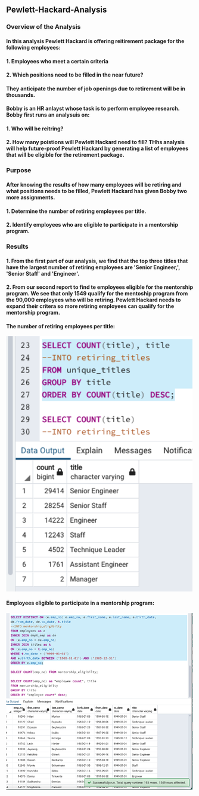 ## Pewlett-Hackard-Analysis
### Overview of the Analysis
#### In this analysis Pewlett Hackard is offering reitirement package for the following employees:
#### 1. Employees who meet a certain criteria 
#### 2. Which positions need to be filled in the near future?
#### They anticipate the number of job openings due to retirement will be in thousands. 

#### Bobby is an HR anlayst whose task is to perform employee research. Bobby first runs an analysuis on:
#### 1. Who will be reitring?
#### 2. How many poistions will Pewlett Hackard need to fill? THhs analysis will help future-proof Pewlett Hackard by generating a list of employees that will be eligible for the retirement package. 

### Purpose
#### After knowing the results of how many employees will be retiring and what positions needs to be filled, Pewlett Hackard has given Bobby two more assignments. 
#### 1. Determine the number of retiring employees per title.
#### 2. Identify employees who are eligible to participate in a mentorship program.

### Results
#### 1. From the first part of our analysis, we find that the top three titles that have the largest number of retiring employees are 'Senior Engineer,', 'Senior Staff' and 'Engineer'.
#### 2. From our second report to find te employees eligible for the mentorship program. We see that only 1549 qualify for the mentoship program from the 90,000 employees who will be retiring. Pewlett Hackard needs to expand their critera so more retiring employees can qualify for the mentorship program.

#### The number of retiring employees per title:

<img src = "Resources/Count_Retiring_by_Title.png" width = 500)>


#### Employees eligible to participate in a mentorship program:

<img src = "Resources/List_of_Mentees.png" width = 500)>

